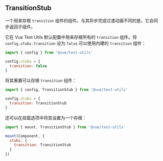 ## TransitionStub

一个用来存根 `transition` 组件的组件。与其异步完成过渡动画不同的是，它会同步返回子组件。

它在 Vue Test Utils 默认配置中用来存根所有的 `transition` 组件。将 `config.stubs.transition` 设为 `false` 可以使用内建的 `transition` 组件：


```js
import { config } from '@vue/test-utils'

config.stubs = { 
  transition: false
}
```

将其重置可以存根 `transition` 组件：

```js
import { config, TransitionStub } from '@vue/test-utils'

config.stubs = { 
  transition: TransitionStub
}
```

还可以在挂载选项中将其设置为一个存根：

```js
import { mount, TransitionStub } from '@vue/test-utils'

mount(Component, {
  stubs: {
    transition: TransitionStub
  }
})
```
